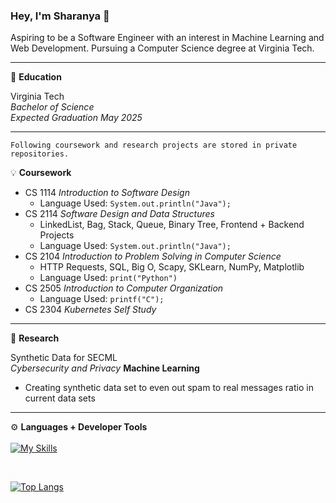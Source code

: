 ### Hey, I'm Sharanya 👋

Aspiring to be a Software Engineer with an interest in Machine Learning and Web Development. Pursuing a Computer Science degree at Virginia Tech.

---

🤺 **Education** 


Virginia Tech <br />
*Bachelor of Science* <br />
*Expected Graduation May 2025* <br />

---

`Following coursework and research projects are stored in private repositories.` <br />

💡 **Coursework** 
- CS 1114 *Introduction to Software Design*
  - Language Used: `System.out.println("Java");`
- CS 2114 *Software Design and Data Structures*
  - LinkedList, Bag, Stack, Queue, Binary Tree, Frontend + Backend Projects
  - Language Used: `System.out.println("Java");`
- CS 2104 *Introduction to Problem Solving in Computer Science*
  - HTTP Requests, SQL, Big O, Scapy, SKLearn, NumPy, Matplotlib
  - Language Used: `print("Python")`
- CS 2505 *Introduction to Computer Organization*
  - Language Used: `printf("C");`
- CS 2304 *Kubernetes Self Study* 
  
---

🔬 **Research** 


Synthetic Data for SECML <br />
*Cybersecurity and Privacy* **Machine Learning** <br />
- Creating synthetic data set to even out spam to real messages ratio in current data sets

---

⚙️ **Languages + Developer Tools** <br />
<br />
[![My Skills](https://skills.thijs.gg/icons?i=java,py,c,docker,figma,html,js,kubernetes,react,swift,yaml)](https://skills.thijs.gg)

<br />

[![Top Langs](https://github-readme-stats.vercel.app/api/top-langs/?username=sharanyap21&layout=compact&theme=vision-friendly-dark)](https://github.com/sharanyap21/github-readme-stats)

<!-- [![GitHub Streak](http://github-readme-streak-stats.herokuapp.com?user=sharanyap21&theme=dark&background=000000)](https://git.io/streak-stats) -->
